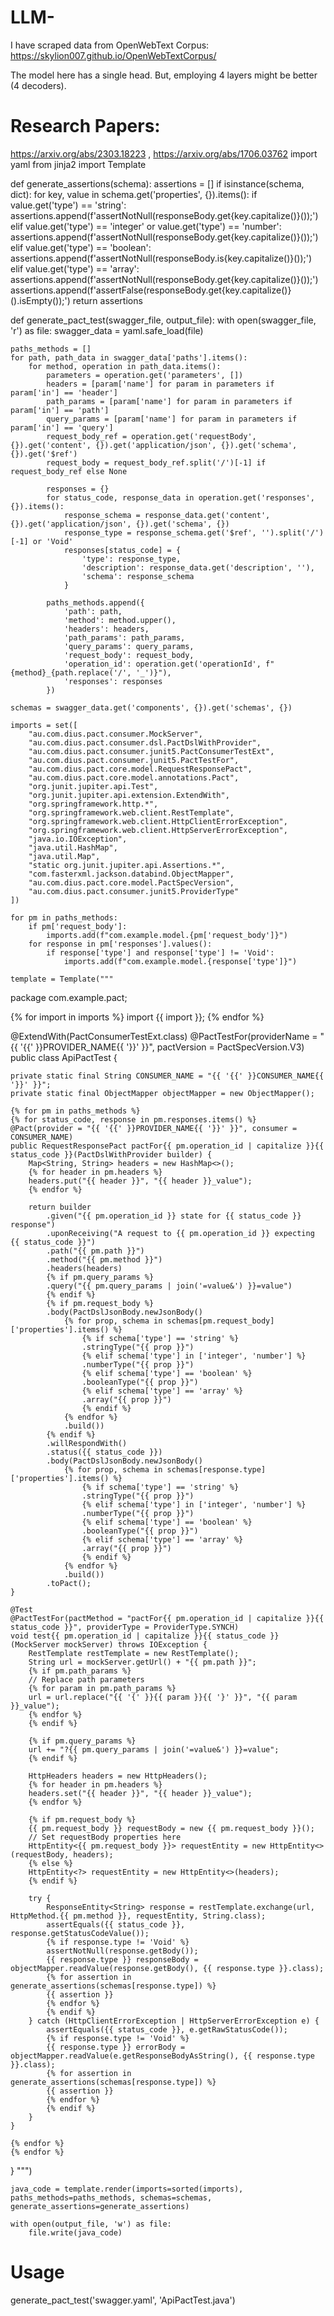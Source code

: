# LLM- 
I have scraped data from OpenWebText Corpus: https://skylion007.github.io/OpenWebTextCorpus/

The model here has a single head. But, employing 4 layers might be better (4 decoders).

# Research Papers:
https://arxiv.org/abs/2303.18223 , 
https://arxiv.org/abs/1706.03762
import yaml
from jinja2 import Template

def generate_assertions(schema):
    assertions = []
    if isinstance(schema, dict):
        for key, value in schema.get('properties', {}).items():
            if value.get('type') == 'string':
                assertions.append(f'assertNotNull(responseBody.get{key.capitalize()}());')
            elif value.get('type') == 'integer' or value.get('type') == 'number':
                assertions.append(f'assertNotNull(responseBody.get{key.capitalize()}());')
            elif value.get('type') == 'boolean':
                assertions.append(f'assertNotNull(responseBody.is{key.capitalize()}());')
            elif value.get('type') == 'array':
                assertions.append(f'assertNotNull(responseBody.get{key.capitalize()}());')
                assertions.append(f'assertFalse(responseBody.get{key.capitalize()}().isEmpty());')
    return assertions

def generate_pact_test(swagger_file, output_file):
    with open(swagger_file, 'r') as file:
        swagger_data = yaml.safe_load(file)

    paths_methods = []
    for path, path_data in swagger_data['paths'].items():
        for method, operation in path_data.items():
            parameters = operation.get('parameters', [])
            headers = [param['name'] for param in parameters if param['in'] == 'header']
            path_params = [param['name'] for param in parameters if param['in'] == 'path']
            query_params = [param['name'] for param in parameters if param['in'] == 'query']
            request_body_ref = operation.get('requestBody', {}).get('content', {}).get('application/json', {}).get('schema', {}).get('$ref')
            request_body = request_body_ref.split('/')[-1] if request_body_ref else None
            
            responses = {}
            for status_code, response_data in operation.get('responses', {}).items():
                response_schema = response_data.get('content', {}).get('application/json', {}).get('schema', {})
                response_type = response_schema.get('$ref', '').split('/')[-1] or 'Void'
                responses[status_code] = {
                    'type': response_type,
                    'description': response_data.get('description', ''),
                    'schema': response_schema
                }
            
            paths_methods.append({
                'path': path,
                'method': method.upper(),
                'headers': headers,
                'path_params': path_params,
                'query_params': query_params,
                'request_body': request_body,
                'operation_id': operation.get('operationId', f"{method}_{path.replace('/', '_')}"),
                'responses': responses
            })

    schemas = swagger_data.get('components', {}).get('schemas', {})

    imports = set([
        "au.com.dius.pact.consumer.MockServer",
        "au.com.dius.pact.consumer.dsl.PactDslWithProvider",
        "au.com.dius.pact.consumer.junit5.PactConsumerTestExt",
        "au.com.dius.pact.consumer.junit5.PactTestFor",
        "au.com.dius.pact.core.model.RequestResponsePact",
        "au.com.dius.pact.core.model.annotations.Pact",
        "org.junit.jupiter.api.Test",
        "org.junit.jupiter.api.extension.ExtendWith",
        "org.springframework.http.*",
        "org.springframework.web.client.RestTemplate",
        "org.springframework.web.client.HttpClientErrorException",
        "org.springframework.web.client.HttpServerErrorException",
        "java.io.IOException",
        "java.util.HashMap",
        "java.util.Map",
        "static org.junit.jupiter.api.Assertions.*",
        "com.fasterxml.jackson.databind.ObjectMapper",
        "au.com.dius.pact.core.model.PactSpecVersion",
        "au.com.dius.pact.consumer.junit5.ProviderType"
    ])

    for pm in paths_methods:
        if pm['request_body']:
            imports.add(f"com.example.model.{pm['request_body']}")
        for response in pm['responses'].values():
            if response['type'] and response['type'] != 'Void':
                imports.add(f"com.example.model.{response['type']}")

    template = Template("""
package com.example.pact;

{% for import in imports %}
import {{ import }};
{% endfor %}

@ExtendWith(PactConsumerTestExt.class)
@PactTestFor(providerName = "{{ '{{' }}PROVIDER_NAME{{ '}}' }}", pactVersion = PactSpecVersion.V3)
public class ApiPactTest {

    private static final String CONSUMER_NAME = "{{ '{{' }}CONSUMER_NAME{{ '}}' }}";
    private static final ObjectMapper objectMapper = new ObjectMapper();

    {% for pm in paths_methods %}
    {% for status_code, response in pm.responses.items() %}
    @Pact(provider = "{{ '{{' }}PROVIDER_NAME{{ '}}' }}", consumer = CONSUMER_NAME)
    public RequestResponsePact pactFor{{ pm.operation_id | capitalize }}{{ status_code }}(PactDslWithProvider builder) {
        Map<String, String> headers = new HashMap<>();
        {% for header in pm.headers %}
        headers.put("{{ header }}", "{{ header }}_value");
        {% endfor %}

        return builder
            .given("{{ pm.operation_id }} state for {{ status_code }} response")
            .uponReceiving("A request to {{ pm.operation_id }} expecting {{ status_code }}")
            .path("{{ pm.path }}")
            .method("{{ pm.method }}")
            .headers(headers)
            {% if pm.query_params %}
            .query("{{ pm.query_params | join('=value&') }}=value")
            {% endif %}
            {% if pm.request_body %}
            .body(PactDslJsonBody.newJsonBody()
                {% for prop, schema in schemas[pm.request_body]['properties'].items() %}
                    {% if schema['type'] == 'string' %}
                    .stringType("{{ prop }}")
                    {% elif schema['type'] in ['integer', 'number'] %}
                    .numberType("{{ prop }}")
                    {% elif schema['type'] == 'boolean' %}
                    .booleanType("{{ prop }}")
                    {% elif schema['type'] == 'array' %}
                    .array("{{ prop }}")
                    {% endif %}
                {% endfor %}
                .build())
            {% endif %}
            .willRespondWith()
            .status({{ status_code }})
            .body(PactDslJsonBody.newJsonBody()
                {% for prop, schema in schemas[response.type]['properties'].items() %}
                    {% if schema['type'] == 'string' %}
                    .stringType("{{ prop }}")
                    {% elif schema['type'] in ['integer', 'number'] %}
                    .numberType("{{ prop }}")
                    {% elif schema['type'] == 'boolean' %}
                    .booleanType("{{ prop }}")
                    {% elif schema['type'] == 'array' %}
                    .array("{{ prop }}")
                    {% endif %}
                {% endfor %}
                .build())
            .toPact();
    }

    @Test
    @PactTestFor(pactMethod = "pactFor{{ pm.operation_id | capitalize }}{{ status_code }}", providerType = ProviderType.SYNCH)
    void test{{ pm.operation_id | capitalize }}{{ status_code }}(MockServer mockServer) throws IOException {
        RestTemplate restTemplate = new RestTemplate();
        String url = mockServer.getUrl() + "{{ pm.path }}";
        {% if pm.path_params %}
        // Replace path parameters
        {% for param in pm.path_params %}
        url = url.replace("{{ '{' }}{{ param }}{{ '}' }}", "{{ param }}_value");
        {% endfor %}
        {% endif %}

        {% if pm.query_params %}
        url += "?{{ pm.query_params | join('=value&') }}=value";
        {% endif %}

        HttpHeaders headers = new HttpHeaders();
        {% for header in pm.headers %}
        headers.set("{{ header }}", "{{ header }}_value");
        {% endfor %}

        {% if pm.request_body %}
        {{ pm.request_body }} requestBody = new {{ pm.request_body }}();
        // Set requestBody properties here
        HttpEntity<{{ pm.request_body }}> requestEntity = new HttpEntity<>(requestBody, headers);
        {% else %}
        HttpEntity<?> requestEntity = new HttpEntity<>(headers);
        {% endif %}

        try {
            ResponseEntity<String> response = restTemplate.exchange(url, HttpMethod.{{ pm.method }}, requestEntity, String.class);
            assertEquals({{ status_code }}, response.getStatusCodeValue());
            {% if response.type != 'Void' %}
            assertNotNull(response.getBody());
            {{ response.type }} responseBody = objectMapper.readValue(response.getBody(), {{ response.type }}.class);
            {% for assertion in generate_assertions(schemas[response.type]) %}
            {{ assertion }}
            {% endfor %}
            {% endif %}
        } catch (HttpClientErrorException | HttpServerErrorException e) {
            assertEquals({{ status_code }}, e.getRawStatusCode());
            {% if response.type != 'Void' %}
            {{ response.type }} errorBody = objectMapper.readValue(e.getResponseBodyAsString(), {{ response.type }}.class);
            {% for assertion in generate_assertions(schemas[response.type]) %}
            {{ assertion }}
            {% endfor %}
            {% endif %}
        }
    }

    {% endfor %}
    {% endfor %}
}
    """)

    java_code = template.render(imports=sorted(imports), paths_methods=paths_methods, schemas=schemas, generate_assertions=generate_assertions)

    with open(output_file, 'w') as file:
        file.write(java_code)

# Usage
generate_pact_test('swagger.yaml', 'ApiPactTest.java')
